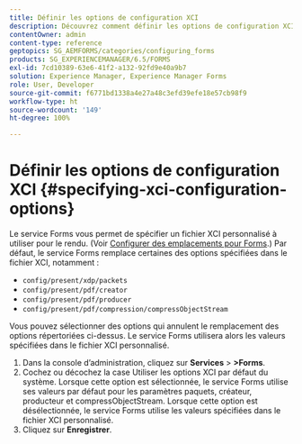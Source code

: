 ```yaml
---
title: Définir les options de configuration XCI
description: Découvrez comment définir les options de configuration XCI. Vous pouvez spécifier des valeurs de fichier XCI personnalisées pour le formulaire adaptatif, de sorte qu’il puisse être utilisé lors du rendu du formulaire.
contentOwner: admin
content-type: reference
geptopics: SG_AEMFORMS/categories/configuring_forms
products: SG_EXPERIENCEMANAGER/6.5/FORMS
exl-id: 7cd10389-63e6-41f2-a132-92fd9e40a9b7
solution: Experience Manager, Experience Manager Forms
role: User, Developer
source-git-commit: f6771bd1338a4e27a48c3efd39efe18e57cb98f9
workflow-type: ht
source-wordcount: '149'
ht-degree: 100%

---
```


# Définir les options de configuration XCI {#specifying-xci-configuration-options}

Le service Forms vous permet de spécifier un fichier XCI personnalisé à utiliser pour le rendu. (Voir [Configurer des emplacements pour Forms](/help/forms/using/admin-help/configuring-locations-forms.md#configuring-locations-for-forms).) Par défaut, le service Forms remplace certaines des options spécifiées dans le fichier XCI, notamment :

* `config/present/xdp/packets`
* `config/present/pdf/creator`
* `config/present/pdf/producer`
* `config/present/pdf/compression/compressObjectStream`

Vous pouvez sélectionner des options qui annulent le remplacement des options répertoriées ci-dessus. Le service Forms utilisera alors les valeurs spécifiées dans le fichier XCI personnalisé.

1. Dans la console d’administration, cliquez sur **Services** > **>Forms**.
1. Cochez ou décochez la case Utiliser les options XCI par défaut du système. Lorsque cette option est sélectionnée, le service Forms utilise ses valeurs par défaut pour les paramètres paquets, créateur, producteur et compressObjectStream. Lorsque cette option est désélectionnée, le service Forms utilise les valeurs spécifiées dans le fichier XCI personnalisé.
1. Cliquez sur **Enregistrer**.
